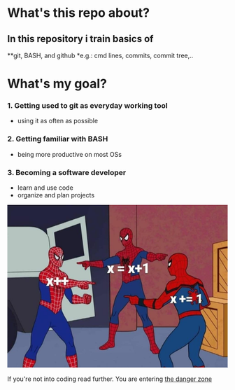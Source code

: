 
# What's this repo about?

## In this repository i train basics of 
**git, BASH, and github 
*e.g.: cmd lines, commits, commit tree,..



# What's my goal?

### 1. Getting used to git as everyday working tool

* using it as often as possible
	
### 2. Getting familiar with BASH

* being more productive on most OSs
		

### 3. Becoming a software developer
		
* learn and use code
* organize and plan projects
		



![Image of SpiderWare](https://github.com/KlugeCh/exercises/blob/master/spiderware.png)



If you're not into coding read further.
You are entering [the danger zone](https://www.gfn.de/)	



